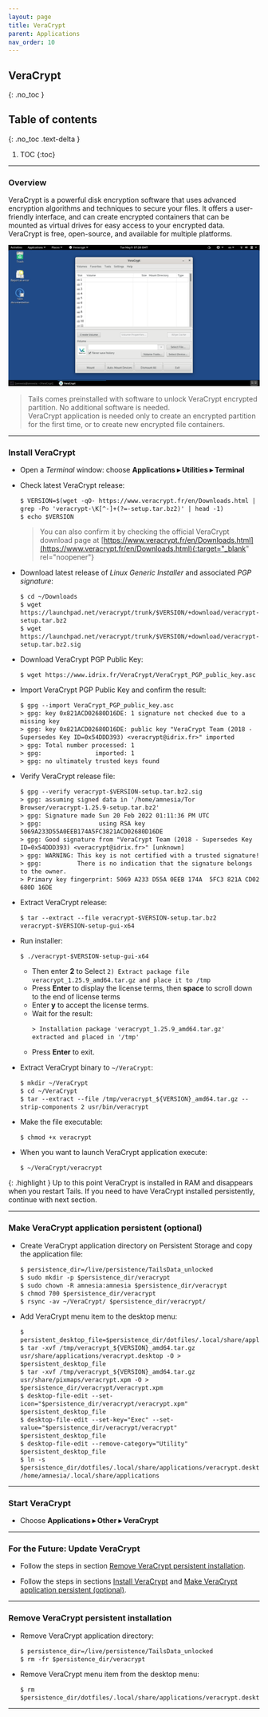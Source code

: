 ```yaml
---
layout: page
title: VeraCrypt
parent: Applications
nav_order: 10
---
```


## VeraCrypt
{: .no_toc }

## Table of contents
{: .no_toc .text-delta }

1. TOC
{:toc}

---
### Overview

VeraCrypt is a powerful disk encryption software that uses advanced encryption algorithms and techniques to secure your files.
It offers a user-friendly interface, and can create encrypted containers that can be mounted as virtual drives for easy access to your encrypted data.
VeraCrypt is free, open-source, and available for multiple platforms.

![veracrypt.png](../../images/veracrypt.png)

> Tails comes preinstalled with software to unlock VeraCrypt encrypted partition. No additional software is needed.<br>
> VeraCrypt application is needed only to create an encrypted partition for the first time, or to create new encrypted file containers.

---
### Install VeraCrypt

* Open a _Terminal_ window:  choose **Applications ▸ Utilities ▸ Terminal**


* Check latest VeraCrypt release:
  ```shell
  $ VERSION=$(wget -qO- https://www.veracrypt.fr/en/Downloads.html | grep -Po 'veracrypt-\K[^-]+(?=-setup.tar.bz2)' | head -1)
  $ echo $VERSION
  ```
  
  > You can also confirm it by checking the official VeraCrypt download page at [https://www.veracrypt.fr/en/Downloads.html](https://www.veracrypt.fr/en/Downloads.html){:target="_blank" rel="noopener"}   


* Download latest release of _Linux Generic Installer_ and associated _PGP signature_:
  ```shell
  $ cd ~/Downloads
  $ wget https://launchpad.net/veracrypt/trunk/$VERSION/+download/veracrypt-$VERSION-setup.tar.bz2
  $ wget https://launchpad.net/veracrypt/trunk/$VERSION/+download/veracrypt-$VERSION-setup.tar.bz2.sig
  ```


* Download VeraCrypt PGP Public Key:
  ```shell
  $ wget https://www.idrix.fr/VeraCrypt/VeraCrypt_PGP_public_key.asc
  ```

  
* Import VeraCrypt PGP Public Key and confirm the result: 

  ```shell
  $ gpg --import VeraCrypt_PGP_public_key.asc
  > gpg: key 0x821ACD02680D16DE: 1 signature not checked due to a missing key
  > gpg: key 0x821ACD02680D16DE: public key "VeraCrypt Team (2018 - Supersedes Key ID=0x54DDD393) <veracrypt@idrix.fr>" imported
  > gpg: Total number processed: 1
  > gpg:               imported: 1
  > gpg: no ultimately trusted keys found
  ```


* Verify VeraCrypt release file:
  ```shell
  $ gpg --verify veracrypt-$VERSION-setup.tar.bz2.sig
  > gpg: assuming signed data in '/home/amnesia/Tor Browser/veracrypt-1.25.9-setup.tar.bz2'
  > gpg: Signature made Sun 20 Feb 2022 01:11:36 PM UTC
  > gpg:                using RSA key 5069A233D55A0EEB174A5FC3821ACD02680D16DE
  > gpg: Good signature from "VeraCrypt Team (2018 - Supersedes Key ID=0x54DDD393) <veracrypt@idrix.fr>" [unknown]
  > gpg: WARNING: This key is not certified with a trusted signature!
  > gpg:          There is no indication that the signature belongs to the owner.
  > Primary key fingerprint: 5069 A233 D55A 0EEB 174A  5FC3 821A CD02 680D 16DE
  ```


* Extract VeraCrypt release:
  ```shell
  $ tar --extract --file veracrypt-$VERSION-setup.tar.bz2 veracrypt-$VERSION-setup-gui-x64
  ```


* Run installer:
  ```shell
  $ ./veracrypt-$VERSION-setup-gui-x64
  ```

  * Then enter **2** to Select `2) Extract package file veracrypt_1.25.9_amd64.tar.gz and place it to /tmp`
  * Press **Enter** to display the license terms, then **space** to scroll down to the end of license terms
  * Enter **y** to accept the license terms.
  * Wait for the result:
    ```
    > Installation package 'veracrypt_1.25.9_amd64.tar.gz' extracted and placed in '/tmp'
    ```
  * Press **Enter** to exit.


* Extract VeraCrypt binary to `~/VeraCrypt`:
  ```shell
  $ mkdir ~/VeraCrypt
  $ cd ~/VeraCrypt
  $ tar --extract --file /tmp/veracrypt_${VERSION}_amd64.tar.gz --strip-components 2 usr/bin/veracrypt
  ```


* Make the file executable:
  ```shell
  $ chmod +x veracrypt
  ```


* When you want to launch VeraCrypt application execute:
  ```shell
  $ ~/VeraCrypt/veracrypt
  ```

{: .highlight }
Up to this point VeraCrypt is installed in RAM and disappears when you restart Tails. If you need to have VeraCrypt installed persistently, continue with next section.  


---
### Make VeraCrypt application persistent (optional)

* Create VeraCrypt application directory on Persistent Storage and copy the application file:
  ```shell
  $ persistence_dir=/live/persistence/TailsData_unlocked
  $ sudo mkdir -p $persistence_dir/veracrypt
  $ sudo chown -R amnesia:amnesia $persistence_dir/veracrypt
  $ chmod 700 $persistence_dir/veracrypt 
  $ rsync -av ~/VeraCrypt/ $persistence_dir/veracrypt/
  ```

  
* Add VeraCrypt menu item to the desktop menu:
  ```shell
  $ persistent_desktop_file=$persistence_dir/dotfiles/.local/share/applications/veracrypt.desktop
  $ tar -xvf /tmp/veracrypt_${VERSION}_amd64.tar.gz usr/share/applications/veracrypt.desktop -O > $persistent_desktop_file
  $ tar -xvf /tmp/veracrypt_${VERSION}_amd64.tar.gz usr/share/pixmaps/veracrypt.xpm -O > $persistence_dir/veracrypt/veracrypt.xpm
  $ desktop-file-edit --set-icon="$persistence_dir/veracrypt/veracrypt.xpm" $persistent_desktop_file
  $ desktop-file-edit --set-key="Exec" --set-value="$persistence_dir/veracrypt/veracrypt" $persistent_desktop_file
  $ desktop-file-edit --remove-category="Utility" $persistent_desktop_file 
  $ ln -s $persistence_dir/dotfiles/.local/share/applications/veracrypt.desktop /home/amnesia/.local/share/applications
  ```

---
### Start VeraCrypt

* Choose **Applications ▸ Other ▸ VeraCrypt**

---
### For the Future: Update VeraCrypt

* Follow the steps in section [Remove VeraCrypt persistent installation](#remove-veracrypt-persistent-installation).


* Follow the steps in sections [Install VeraCrypt](#install-veracrypt) and [Make VeraCrypt application persistent (optional)](#make-veracrypt-application-persistent-optional).


---
### Remove VeraCrypt persistent installation

* Remove VeraCrypt application directory:
  ```shell
  $ persistence_dir=/live/persistence/TailsData_unlocked
  $ rm -fr $persistence_dir/veracrypt
  ```


* Remove VeraCrypt menu item from the desktop menu:
  ```shell
  $ rm $persistence_dir/dotfiles/.local/share/applications/veracrypt.desktop
  ```

---